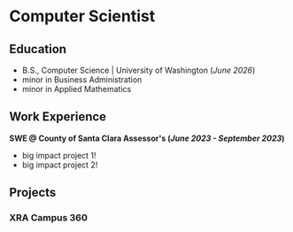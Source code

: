 # Computer Scientist

## Education
- B.S., Computer Science | University of Washington (_June 2026_)
- minor in Business Administration
- minor in Applied Mathematics

## Work Experience
**SWE @ County of Santa Clara Assessor's (_June 2023 - September 2023_)**
- big impact project 1!
- big impact project 2!

## Projects
### XRA Campus 360
